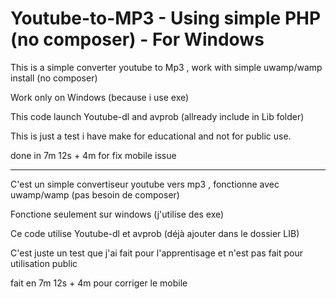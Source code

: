 # Youtube-to-MP3 - Using simple PHP (no composer) - For Windows

This is a simple converter youtube to Mp3 , work with simple uwamp/wamp install (no composer)

Work only on Windows (because i use exe)

This code launch Youtube-dl and avprob (allready include in Lib folder)

This is just a test i have make for educational and not for public use.

done in 7m 12s + 4m for fix mobile issue

--------------

C'est un simple convertiseur youtube vers mp3 , fonctionne avec uwamp/wamp (pas besoin de composer)

Fonctione seulement sur windows (j'utilise des exe)

Ce code utilise Youtube-dl et avprob (déjà ajouter dans le dossier LIB)

C'est juste un test que j'ai fait pour l'apprentisage et n'est pas fait pour utilisation public

fait en 7m 12s + 4m pour corriger le mobile